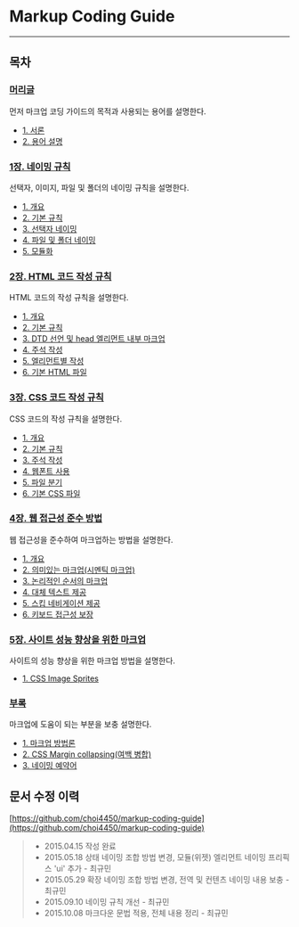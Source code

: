 Markup Coding Guide
===

---

목차
---

### [머리글](http://overtimeman.tistory.com/entry/Markup-Coding-Guide-Preface)

먼저 마크업 코딩 가이드의 목적과 사용되는 용어를 설명한다.

- [1. 서론](http://overtimeman.tistory.com/entry/Markup-Coding-Guide-Preface#1-서론)
- [2. 용어 설명](http://overtimeman.tistory.com/entry/Markup-Coding-Guide-Preface#2-용어-설명)

### [1장. 네이밍 규칙](http://overtimeman.tistory.com/entry/Markup-Coding-Guide-Chapter1)

선택자, 이미지, 파일 및 폴더의 네이밍 규칙을 설명한다.

- [1. 개요](http://overtimeman.tistory.com/entry/Markup-Coding-Guide-Chapter1#1-1-개요)
- [2. 기본 규칙](http://overtimeman.tistory.com/entry/Markup-Coding-Guide-Chapter1#1-2-기본-규칙)
- [3. 선택자 네이밍](http://overtimeman.tistory.com/entry/Markup-Coding-Guide-Chapter1#1-3-선택자-네이밍)
- [4. 파일 및 폴더 네이밍](http://overtimeman.tistory.com/entry/Markup-Coding-Guide-Chapter1#1-4-파일-및-폴더-네이밍)
- [5. 모듈화](http://overtimeman.tistory.com/entry/Markup-Coding-Guide-Chapter1#1-5-모듈화)

### [2장. HTML 코드 작성 규칙](http://overtimeman.tistory.com/entry/Markup-Coding-Guide-Chapter2)

HTML 코드의 작성 규칙을 설명한다.

- [1. 개요](http://overtimeman.tistory.com/entry/Markup-Coding-Guide-Chapter2#2-1-개요)
- [2. 기본 규칙](http://overtimeman.tistory.com/entry/Markup-Coding-Guide-Chapter2#2-2-기본-규칙)
- [3. DTD 선언 및 head 엘리먼트 내부 마크업](http://overtimeman.tistor.com/entry/Markup-Coding-Guide-Chapter2#2-3-dtd-선언-및-head-엘리먼트-내부-마크업)
- [4. 주석 작성](http://overtimeman.tistory.com/entry/Markup-Coding-Guide-Chapter2#2-4-주석-작성)
- [5. 엘리먼트별 작성](http://overtimeman.tistory.com/entry/Markup-Coding-Guide-Chapter2#2-5-엘리먼트별-작성)
- [6. 기본 HTML 파일](http://overtimeman.tistory.com/entry/Markup-Coding-Guide-Chapter2#2-6-기본-html-파일)

### [3장. CSS 코드 작성 규칙](http://overtimeman.tistory.com/entry/Markup-Coding-Guide-Chapter3)

CSS 코드의 작성 규칙을 설명한다.

- [1. 개요](http://overtimeman.tistory.com/entry/Markup-Coding-Guide-Chapter3#3-1-개요)
- [2. 기본 규칙](http://overtimeman.tistory.com/entry/Markup-Coding-Guide-Chapter3#3-2-기본-규칙)
- [3. 주석 작성](http://overtimeman.tistory.com/entry/Markup-Coding-Guide-Chapter3#3-3-주석-작성)
- [4. 웹폰트 사용](http://overtimeman.tistory.com/entry/Markup-Coding-Guide-Chapter3#3-4-웹폰트-사용)
- [5. 파일 분기](http://overtimeman.tistory.com/entry/Markup-Coding-Guide-Chapter3#3-5-파일-분기)
- [6. 기본 CSS 파일](http://overtimeman.tistory.com/entry/Markup-Coding-Guide-Chapter3#3-6-기본-css-파일)

### [4장. 웹 접근성 준수 방법](http://overtimeman.tistory.com/entry/Markup-Coding-Guide-Chapter4)

웹 접근성을 준수하여 마크업하는 방법을 설명한다.

- [1. 개요](http://overtimeman.tistory.com/entry/Markup-Coding-Guide-Chapter4#4-1-개요)
- [2. 의미있는 마크업(시멘틱 마크업)](http://overtimeman.tistory.com/entry/Markup-Coding-Guide-Chapter4#4-2-의미있는-마크업시멘틱-마크업)
- [3. 논리적인 순서의 마크업](http://overtimeman.tistory.com/entry/Markup-Coding-Guide-Chapter4#4-3-논리적인-순서의-마크업)
- [4. 대체 텍스트 제공](http://overtimeman.tistory.com/entry/Markup-Coding-Guide-Chapter4#4-4-대체-텍스트-제공)
- [5. 스킵 네비게이션 제공](http://overtimeman.tistory.com/entry/Markup-Coding-Guide-Chapter4#4-5-스킵-네비게이션-제공)
- [6. 키보드 접근성 보장](http://overtimeman.tistory.com/entry/Markup-Coding-Guide-Chapter4#4-6-키보드-접근성-보장)

### [5장. 사이트 성능 향상을 위한 마크업](http://overtimeman.tistory.com/entry/Markup-Coding-Guide-Chapter5)

사이트의 성능 향상을 위한 마크업 방법을 설명한다.

- [1. CSS Image Sprites](http://overtimeman.tistory.com/entry/Markup-Coding-Guide-Chapter5#5-1-css-image-sprites)

### [부록](http://overtimeman.tistory.com/entry/Markup-Coding-Guide-Appendix)

마크업에 도움이 되는 부분을 보충 설명한다.

- [1. 마크업 방법론](http://overtimeman.tistory.com/entry/Markup-Coding-Guide-Appendix#1-마크업-방법론)
- [2. CSS Margin collapsing(여백 병합)](http://overtimeman.tistory.com/entry/Markup-Coding-Guide-Appendix#2-css-margin-collapsing여백-병합)
- [3. 네이밍 예약어](http://overtimeman.tistory.com/entry/Markup-Coding-Guide-Appendix#3-네이밍-예약어)

문서 수정 이력
---

[https://github.com/choi4450/markup-coding-guide](https://github.com/choi4450/markup-coding-guide)

> - 2015.04.15 작성 완료
> - 2015.05.18 상태 네이밍 조합 방법 변경, 모듈(위젯) 엘리먼트 네이밍 프리픽스 'ui' 추가 - 최규민
> - 2015.05.29 확장 네이밍 조합 방법 변경, 전역 및 컨텐츠 네이밍 내용 보충 - 최규민
> - 2015.09.10 네이밍 규칙 개선 - 최규민
> - 2015.10.08 마크다운 문법 적용, 전체 내용 정리 - 최규민